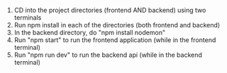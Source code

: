 1. CD into the project directories (frontend AND backend) using two terminals
2. Run npm install in each of the directories (both frontend and backend)
3. In the backend directory, do "npm install nodemon"
3. Run "npm start" to run the frontend application (while in the frontend terminal)
4. Run "npm run dev" to run the backend api (while in the backend terminal)